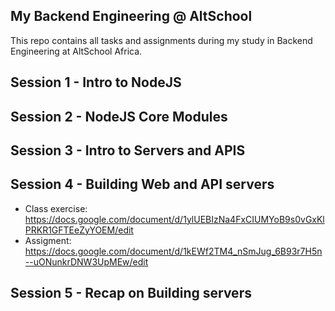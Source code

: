 ## My Backend Engineering @ AltSchool

This repo contains all tasks and assignments during my study in Backend Engineering at AltSchool Africa.

## Session 1 - Intro to NodeJS

## Session 2 - NodeJS Core Modules

## Session 3 - Intro to Servers and APIS

## Session 4 - Building Web and API servers
  - Class exercise: https://docs.google.com/document/d/1ylUEBIzNa4FxCIUMYoB9s0vGxKlPRKR1GFTEeZyYOEM/edit
  - Assigment: https://docs.google.com/document/d/1kEWf2TM4_nSmJug_6B93r7H5n--uONunkrDNW3UpMEw/edit

##  Session 5 - Recap on Building servers
